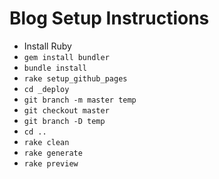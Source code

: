 # Blog Setup Instructions

* Install Ruby
* `gem install bundler`
* `bundle install`
* `rake setup_github_pages`
* `cd _deploy`
* `git branch -m master temp`
* `git checkout master`
* `git branch -D temp`
* `cd ..`
* `rake clean`
* `rake generate`
* `rake preview`

